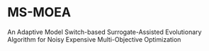 # MS-MOEA
An Adaptive Model Switch-based Surrogate-Assisted Evolutionary Algorithm for Noisy Expensive Multi-Objective Optimization
